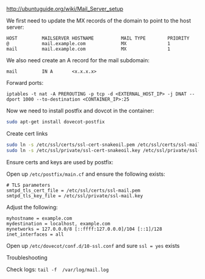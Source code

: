 http://ubuntuguide.org/wiki/Mail_Server_setup

We first need to update the MX records of the domain to point to the host server:

```
HOST         MAILSERVER HOSTNAME          MAIL TYPE        PRIORITY
@            mail.example.com             MX               1
mail         mail.example.com             MX               1
```

We also need create an A record for the mail subdomain:

```
mail         IN A       <x.x.x.x>
```

Forward ports:

```
iptables -t nat -A PREROUTING -p tcp -d <EXTERNAL_HOST_IP> -j DNAT --dport 1000 --to-destination <CONTAINER_IP>:25
```

Now we need to install postfix and dovcot in the container:

```bash
sudo apt-get install dovecot-postfix
```

Create cert links

```bash
sudo ln -s /etc/ssl/certs/ssl-cert-snakeoil.pem /etc/ssl/certs/ssl-mail.pem
sudo ln -s /etc/ssl/private/ssl-cert-snakeoil.key /etc/ssl/private/ssl-mail.key
```

Ensure certs and keys are used by postfix:

Open up `/etc/postfix/main.cf` and ensure the following exists:

```
# TLS parameters
smtpd_tls_cert_file = /etc/ssl/certs/ssl-mail.pem
smtpd_tls_key_file = /etc/ssl/private/ssl-mail.key
``` 

Adjust the following:

```
myhostname = example.com
mydestination = localhost, example.com
mynetworks = 127.0.0.0/8 [::ffff:127.0.0.0]/104 [::1]/128
inet_interfaces = all
```

Open up `/etc/dovecot/conf.d/10-ssl.conf` and sure `ssl = yes` exists

Troubleshooting

Check logs: `tail -f  /var/log/mail.log`
